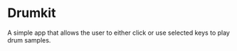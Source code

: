 # Drumkit

A simple app that allows the user to either click or use selected keys to play drum samples.
